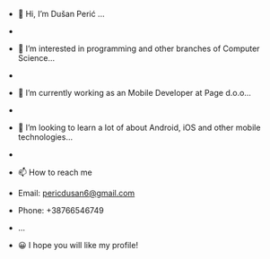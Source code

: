 - 👋 Hi, I’m Dušan Perić ...
- 
- 👀 I’m interested in programming and other branches of Computer Science...
- 
- 🌱 I’m currently working as an Mobile Developer at Page d.o.o...
- 
- 💞️ I’m looking to learn a lot of about Android, iOS and other mobile technologies...
- 
- 📫 How to reach me 
- Email: pericdusan6@gmail.com
- Phone: +38766546749
- ...

- 😀 I hope you will like my profile!

